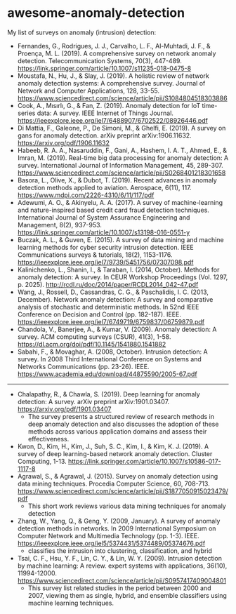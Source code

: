 # awesome-anomaly-detection

My list of surveys on anomaly (intrusion) detection:

* Fernandes, G., Rodrigues, J. J., Carvalho, L. F., Al-Muhtadi, J. F., & Proença, M. L. (2019). A comprehensive survey on network anomaly detection. Telecommunication Systems, 70(3), 447-489. https://link.springer.com/article/10.1007/s11235-018-0475-8
* Moustafa, N., Hu, J., & Slay, J. (2019). A holistic review of network anomaly detection systems: A comprehensive survey. Journal of Network and Computer Applications, 128, 33-55. https://www.sciencedirect.com/science/article/pii/S1084804518303886
* Cook, A., Mısırlı, G., & Fan, Z. (2019). Anomaly detection for IoT time-series data: A survey. IEEE Internet of Things Journal. https://ieeexplore.ieee.org/iel7/6488907/6702522/08926446.pdf
* Di Mattia, F., Galeone, P., De Simoni, M., & Ghelfi, E. (2019). A survey on gans for anomaly detection. arXiv preprint arXiv:1906.11632. https://arxiv.org/pdf/1906.11632
* Habeeb, R. A. A., Nasaruddin, F., Gani, A., Hashem, I. A. T., Ahmed, E., & Imran, M. (2019). Real-time big data processing for anomaly detection: A survey. International Journal of Information Management, 45, 289-307. https://www.sciencedirect.com/science/article/pii/S0268401218301658
* Basora, L., Olive, X., & Dubot, T. (2019). Recent advances in anomaly detection methods applied to aviation. Aerospace, 6(11), 117. https://www.mdpi.com/2226-4310/6/11/117/pdf
* Adewumi, A. O., & Akinyelu, A. A. (2017). A survey of machine-learning and nature-inspired based credit card fraud detection techniques. International Journal of System Assurance Engineering and Management, 8(2), 937-953. https://link.springer.com/article/10.1007/s13198-016-0551-y
* Buczak, A. L., & Guven, E. (2015). A survey of data mining and machine learning methods for cyber security intrusion detection. IEEE Communications surveys & tutorials, 18(2), 1153-1176. https://ieeexplore.ieee.org/iel7/9739/5451756/07307098.pdf
* Kalinichenko, L., Shanin, I., & Taraban, I. (2014, October). Methods for anomaly detection: A survey. In CEUR Workshop Proceedings (Vol. 1297, p. 2025). http://rcdl.ru/doc/2014/paper/RCDL2014_042-47.pdf
* Wang, J., Rossell, D., Cassandras, C. G., & Paschalidis, I. C. (2013, December). Network anomaly detection: A survey and comparative analysis of stochastic and deterministic methods. In 52nd IEEE Conference on Decision and Control (pp. 182-187). IEEE. https://ieeexplore.ieee.org/iel7/6749719/6759837/06759879.pdf
* Chandola, V., Banerjee, A., & Kumar, V. (2009). Anomaly detection: A survey. ACM computing surveys (CSUR), 41(3), 1-58. https://dl.acm.org/doi/pdf/10.1145/1541880.1541882
* Sabahi, F., & Movaghar, A. (2008, October). Intrusion detection: A survey. In 2008 Third International Conference on Systems and Networks Communications (pp. 23-26). IEEE. https://www.academia.edu/download/44875590/2005-67.pdf

---

* Chalapathy, R., & Chawla, S. (2019). Deep learning for anomaly detection: A survey. arXiv preprint arXiv:1901.03407. https://arxiv.org/pdf/1901.03407
    -  The survey presents a structured review of research methods in deep anomaly detection and also discusses the adoption of these methods across various application domains and assess their effectiveness.
* Kwon, D., Kim, H., Kim, J., Suh, S. C., Kim, I., & Kim, K. J. (2019). A survey of deep learning-based network anomaly detection. Cluster Computing, 1-13. https://link.springer.com/article/10.1007/s10586-017-1117-8
* Agrawal, S., & Agrawal, J. (2015). Survey on anomaly detection using data mining techniques. Procedia Computer Science, 60, 708-713. https://www.sciencedirect.com/science/article/pii/S1877050915023479/pdf
    - This short work reviews various data mining techniques for anomaly detection
* Zhang, W., Yang, Q., & Geng, Y. (2009, January). A survey of anomaly detection methods in networks. In 2009 International Symposium on Computer Network and Multimedia Technology (pp. 1-3). IEEE. https://ieeexplore.ieee.org/iel5/5374431/5374489/05374676.pdf
    - classifies the intrusion into clustering, classification, and hybrid
* Tsai, C. F., Hsu, Y. F., Lin, C. Y., & Lin, W. Y. (2009). Intrusion detection by machine learning: A review. expert systems with applications, 36(10), 11994-12000. https://www.sciencedirect.com/science/article/pii/S0957417409004801
    - This survey list related studies in the period between 2000 and 2007, viewing them as single, hybrid, and ensemble classifiers using machine learning techniques.
